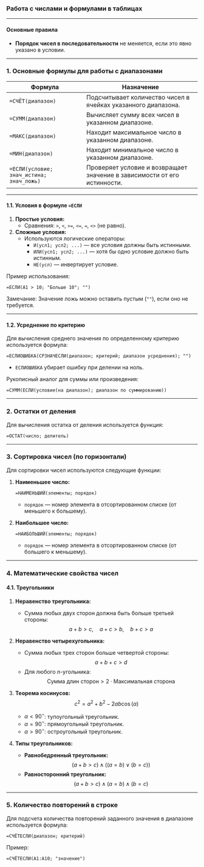 ### Работа с числами и формулами в таблицах

---

#### Основные правила
- **Порядок чисел в последовательности** не меняется, если это явно указано в условии.

---

### 1. Основные формулы для работы с диапазонами

| Формула               | Назначение                                                                                   |
|-----------------------|----------------------------------------------------------------------------------------------|
| `=СЧЁТ(диапазон)`     | Подсчитывает количество чисел в ячейках указанного диапазона.                                 |
| `=СУММ(диапазон)`     | Вычисляет сумму всех чисел в указанном диапазоне.                                            |
| `=МАКС(диапазон)`     | Находит максимальное число в указанном диапазоне.                                           |
| `=МИН(диапазон)`      | Находит минимальное число в указанном диапазоне.                                            |
| `=ЕСЛИ(условие; знач_истина; знач_ложь)` | Проверяет условие и возвращает значение в зависимости от его истинности.                     |

---

#### 1.1. Условия в формуле `=ЕСЛИ`
1. **Простые условия:**
   - Сравнения: `>`, `<`, `>=`, `<=`, `=`, `<>` (не равно).
2. **Сложные условия:**
   - Используются логические операторы:
     - `И(усл1; усл2; ...)` — все условия должны быть истинными.
     - `ИЛИ(усл1; усл2; ...)` — хотя бы одно условие должно быть истинным.
     - `НЕ(усл)` — инвертирует условие.

Пример использования:
```excel
=ЕСЛИ(A1 > 10; "Больше 10"; "")
```

Замечание: Значение ложь можно оставить пустым (`""`), если оно не требуется.

---

#### 1.2. Усреднение по критерию
Для вычисления среднего значения по определенному критерию используется формула:
```excel
=ЕСЛИОШИБКА(СРЗНАЧЕСЛИ(диапазон; критерий; диапазон усреднения); "")
```
- `ЕСЛИОШИБКА` убирает ошибку при делении на ноль.

Рукописный аналог для суммы или произведения:
```excel
=СУММ(ЕСЛИ(условие(на диапазон); диапазон по суммированию))
```

---

### 2. Остатки от деления
Для вычисления остатка от деления используется функция:
```excel
=ОСТАТ(число; делитель)
```

---

### 3. Сортировка чисел (по горизонтали)

Для сортировки чисел используются следующие функции:
1. **Наименьшее число:**
   ```excel
   =НАИМЕНЬШИЙ(элементы; порядок)
   ```
   - `порядок` — номер элемента в отсортированном списке (от меньшего к большему).

2. **Наибольшее число:**
   ```excel
   =НАИБОЛЬШИЙ(элементы; порядок)
   ```
   - `порядок` — номер элемента в отсортированном списке (от большего к меньшему).

---

### 4. Математические свойства чисел

#### 4.1. Треугольники
1. **Неравенство треугольника:**
   - Сумма любых двух сторон должна быть больше третьей стороны:
     $$a + b > c,\quad a + c > b,\quad b + c > a$$

2. **Неравенство четырехугольника:**
   - Сумма любых трех сторон больше четвертой стороны:
     $$
     a + b + c > d
     $$
   - Для любого $n$-угольника:
     $$
     \text{Сумма длин сторон} > 2 \cdot \text{Максимальная сторона}
     $$

3. **Теорема косинусов:**
   $$
   c^2 = a^2 + b^2 - 2ab\cos(\alpha)
   $$
   - $\alpha < 90^\circ$: тупоугольный треугольник.
   - $\alpha = 90^\circ$: прямоугольный треугольник.
   - $\alpha > 90^\circ$: остроугольный треугольник.

4. **Типы треугольников:**
   - **Равнобедренный треугольник:**
     $$
     (a + b > c) \wedge ((a = b) \lor (b = c))
     $$
   - **Равносторонний треугольник:**
     $$
     (a + b > c) \wedge (a = b) \wedge (b = c)
     $$

---

### 5. Количество повторений в строке

Для подсчета количества повторений заданного значения в диапазоне используется формула:
```excel
=СЧЁТЕСЛИ(диапазон; критерий)
```

Пример:
```excel
=СЧЁТЕСЛИ(A1:A10; "значение")
```
